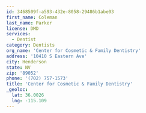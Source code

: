```yaml
---
id: 3468509f-a593-432e-8058-29486b1abe03
first_name: Coleman
last_name: Parker
license: DMD
services:
  - Dentist
category: Dentists
org_name: 'Center for Cosmetic & Family Dentistry'
address: '10410 S Eastern Ave'
city: Henderson
state: NV
zip: '89052'
phone: '(702) 757-1573'
title: 'Center for Cosmetic & Family Dentistry'
_geoloc:
  lat: 36.0026
  lng: -115.109
---
```

